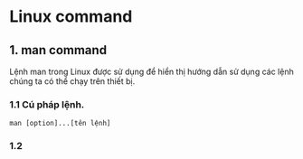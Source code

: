# Linux command
## 1. man command

Lệnh man trong Linux được sử dụng để hiển thị hướng dẫn sử dụng các lệnh chúng ta có thể chạy trên thiết bị.

### 1.1 Cú pháp lệnh.
```
man [option]...[tên lệnh]
```

### 1.2 